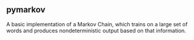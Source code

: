 ## pymarkov

A basic implementation of a Markov Chain, which trains on a large set of words and produces nondeterministic output based on that information.
